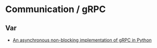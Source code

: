 # Communication / gRPC

## Var
* [An asynchronous non-blocking implementation of gRPC in Python](https://www.mo4tech.com/an-asynchronous-non-blocking-implementation-of-grpc-in-python.html)
